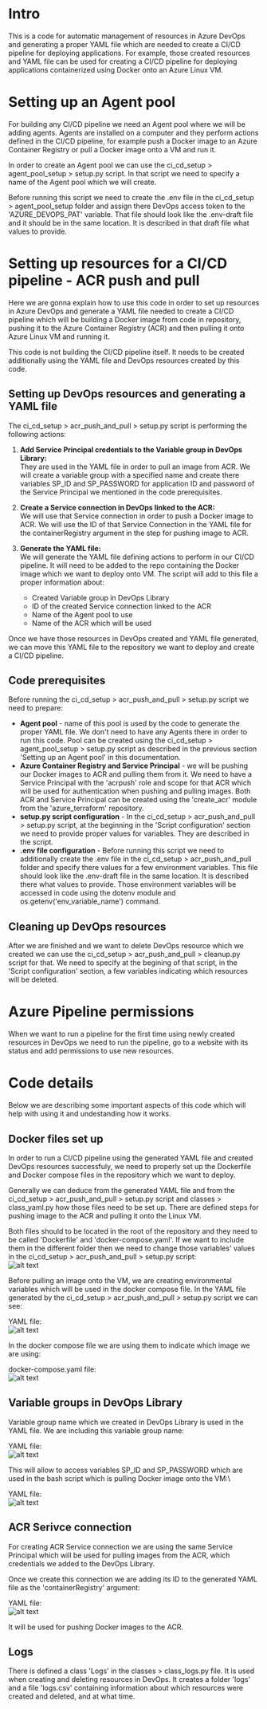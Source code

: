 # Intro
This is a code for automatic management of resources in Azure DevOps and generating a proper YAML file which are needed to create a CI/CD pipeline for deploying applications. For example, those created resources and YAML file can be used for creating a CI/CD pipeline for deploying applications containerized using Docker onto an Azure Linux VM.

# Setting up an Agent pool
For building any CI/CD pipeline we need an Agent pool where we will be adding agents. Agents are installed on a computer and they perform actions defined in the CI/CD pipeline, for example push a Docker image to an Azure Container Registry or pull a Docker image onto a VM and run it.

In order to create an Agent pool we can use the ci_cd_setup > agent_pool_setup > setup.py script. In that script we need to specify a name of the Agent pool which we will create.

Before running this script we need to create the .env file in the ci_cd_setup > agent_pool_setup folder and assign there DevOps access token to the 'AZURE_DEVOPS_PAT' variable. That file should look like the .env-draft file and it should be in the same location. It is described in that draft file what values to provide.

# Setting up resources for a CI/CD pipeline - ACR push and pull
Here we are gonna explain how to use this code in order to set up resources in Azure DevOps and generate a YAML file needed to create a CI/CD pipeline which will be building a Docker image from code in repository, pushing it to the Azure Container Registry (ACR) and then pulling it onto Azure Linux VM and running it. 

This code is not building the CI/CD pipeline itself. It needs to be created additionally using the YAML file and DevOps resources created by this code.

## Setting up DevOps resources and generating a YAML file
The ci_cd_setup > acr_push_and_pull > setup.py script is performing the following actions:

1. **Add Service Principal credentials to the Variable group in DevOps Library:**\
They are used in the YAML file in order to pull an image from ACR. We will create a variable group with a specified name and create there variables SP_ID and SP_PASSWORD for application ID and password of the Service Principal we mentioned in the code prerequisites.

2. **Create a Service connection in DevOps linked to the ACR:**\
We will use that Service connection in order to push a Docker image to ACR. We will use the ID of that Service Connection in the YAML file for the containerRegistry argument in the step for pushing image to ACR.

3. **Generate the YAML file:**\
We will generate the YAML file defining actions to perform in our CI/CD pipeline. It will need to be added to the repo containing the Docker image which we want to deploy onto VM. The script will add to this file a proper information about:
    - Created Variable group in DevOps Library
    - ID of the created Service connection linked to the ACR
    - Name of the Agent pool to use
    - Name of the ACR which will be used

Once we have those resources in DevOps created and YAML file generated, we can move this YAML file to the repository we want to deploy and create a CI/CD pipeline. 

## Code prerequisites
Before running the ci_cd_setup > acr_push_and_pull > setup.py script we need to prepare:
- **Agent pool** - name of this pool is used by the code to generate the proper YAML file. We don't need to have any Agents there in order to run this code. Pool can be created using the ci_cd_setup > agent_pool_setup > setup.py script as described in the previous section 'Setting up an Agent pool' in this documentation.
- **Azure Container Registry and Service Principal** - we will be pushing our Docker images to ACR and pulling them from it. We need to have a Service Principal with the 'acrpush' role and scope for that ACR which will be used for authentication when pushing and pulling images. Both ACR and Service Principal can be created using the 'create_acr' module from the 'azure_terraform' repository.
- **setup.py script configuration** - In the ci_cd_setup > acr_push_and_pull > setup.py script, at the beginning in the 'Script configuration' section we need to provide proper values for variables. They are described in the script.
- **.env file configuration** - Before running this script we need to additionally create the .env file in the ci_cd_setup > acr_push_and_pull folder and specify there values for a few environment variables. This file should look like the .env-draft file in the same location. It is described there what values to provide. Those environment variables will be accessed in code using the dotenv module and os.getenv('env_variable_name') command.

## Cleaning up DevOps resources
After we are finished and we want to delete DevOps resource which we created we can use the ci_cd_setup > acr_push_and_pull > cleanup.py script for that. We need to specify at the begining of that script, in the 'Script configuration' section, a few variables indicating which resources will be deleted.

# Azure Pipeline permissions
When we want to run a pipeline for the first time using newly created resources in DevOps we need to run the pipeline, go to a website with its status and add permissions to use new resources.

# Code details
Below we are describing some important aspects of this code which will help with using it and undestanding how it works.

## Docker files set up
In order to run a CI/CD pipeline using the generated YAML file and created DevOps resources successfuly, we need to properly set up the Dockerfile and Docker compose files in the repository which we want to deploy.

Generally we can deduce from the generated YAML file and from the ci_cd_setup > acr_push_and_pull > setup.py script and classes > class_yaml.py how those files need to be set up. There are defined steps for pushing image to the ACR and pulling it onto the Linux VM.

Both files should to be located in the root of the repository and they need to be called 'Dockerfile' and 'docker-compose.yaml'. If we want to include them in the different folder then we need to change those variables' values in the ci_cd_setup > acr_push_and_pull > setup.py script:\
![alt text](images/image6.png)

Before pulling an image onto the VM, we are creating environmental variables which will be used in the docker compose file. In the YAML file generated by the ci_cd_setup > acr_push_and_pull > setup.py script we can see:

YAML file:\
![alt text](images/image3.png)

In the docker compose file we are using them to indicate which image we are using:

docker-compose.yaml file:\
![alt text](images/image4.png)

## Variable groups in DevOps Library
Variable group name which we created in DevOps Library is used in the YAML file. We are including this variable group name:

YAML file:\
![alt text](images/image1.png)

This will allow to access variables SP_ID and SP_PASSWORD which are used in the bash script which is pulling Docker image onto the VM:\

YAML file:\
![alt text](images/image2.png)

## ACR Serivce connection
For creating ACR Service connection we are using the same Service Principal which will be used for pulling images from the ACR, which credentials we added to the DevOps Library.

Once we create this connection we are adding its ID to the generated YAML file as the 'containerRegistry' argument:

YAML file:\
![alt text](images/image5.png)

It will be used for pushing Docker images to the ACR.

## Logs
There is defined a class 'Logs' in the classes > class_logs.py file. It is used when creating and deleting resources in DevOps. It creates a folder 'logs' and a file 'logs.csv' containing information about which resources were created and deleted, and at what time.